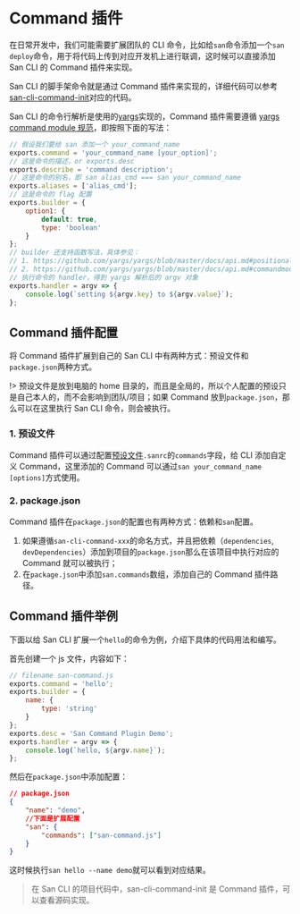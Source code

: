 
# Command 插件

在日常开发中，我们可能需要扩展团队的 CLI 命令，比如给`san`命令添加一个`san deploy`命令，用于将代码上传到对应开发机上进行联调，这时候可以直接添加 San CLI 的 Command 插件来实现。

San CLI 的脚手架命令就是通过 Command 插件来实现的，详细代码可以参考[san-cli-command-init](TODO)对应的代码。

San CLI 的命令行解析是使用的[yargs](https://github.com/yargs/yargs/)实现的，Command 插件需要遵循 [yargs command module 规范](https://github.com/yargs/yargs/blob/master/docs/api.md#commandmodule)，即按照下面的写法：

```js
// 假设我们要给 san 添加一个 your_command_name
exports.command = 'your_command_name [your_option]';
// 这是命令的描述，or exports.desc
exports.describe = 'command description';
// 这是命令的别名，即 san alias_cmd === san your_command_name
exports.aliases = ['alias_cmd'];
// 这是命令的 flag 配置
exports.builder = {
    option1: {
        default: true,
        type: 'boolean'
    }
};
// builder 还支持函数写法，具体参见：
// 1. https://github.com/yargs/yargs/blob/master/docs/api.md#positionalkey-opt
// 2. https://github.com/yargs/yargs/blob/master/docs/api.md#commandmodule
// 执行命令的 handler，得到 yargs 解析后的 argv 对象
exports.handler = argv => {
    console.log(`setting ${argv.key} to ${argv.value}`);
};
```

## Command 插件配置

将 Command 插件扩展到自己的 San CLI 中有两种方式：预设文件和`package.json`两种方式。


!> 预设文件是放到电脑的 home 目录的，而且是全局的，所以个人配置的预设只是自己本人的，而不会影响到团队/项目；如果 Command 放到`package.json`，那么可以在这里执行 San CLI 命令，则会被执行。

### 1. 预设文件

Command 插件可以通过配置[预设文件](./presets.md)`.sanrc`的`commands`字段，给 CLI 添加自定义 Command，这里添加的 Command 可以通过`san your_command_name [options]`方式使用。

### 2. package.json

Command 插件在`package.json`的配置也有两种方式：依赖和`san`配置。

1. 如果遵循`san-cli-command-xxx`的命名方式，并且把依赖（`dependencies`, `devDependencies`）添加到项目的`package.json`那么在该项目中执行对应的 Command 就可以被执行；
2. 在`package.json`中添加`san.commands`数组，添加自己的 Command 插件路径。

## Command 插件举例

下面以给 San CLI 扩展一个`hello`的命令为例，介绍下具体的代码用法和编写。

首先创建一个 js 文件，内容如下：

```js
// filename san-command.js
exports.command = 'hello';
exports.builder = {
    name: {
        type: 'string'
    }
};
exports.desc = 'San Command Plugin Demo';
exports.handler = argv => {
    console.log(`hello, ${argv.name}`);
};
```

然后在`package.json`中添加配置：

```json
// package.json
{
    "name": "demo",
    //下面是扩展配置
    "san": {
        "commands": ["san-command.js"]
    }
}
```

这时候执行`san hello --name demo`就可以看到对应结果。

> 在 San CLI 的项目代码中，san-cli-command-init 是 Command 插件，可以查看源码实现。
